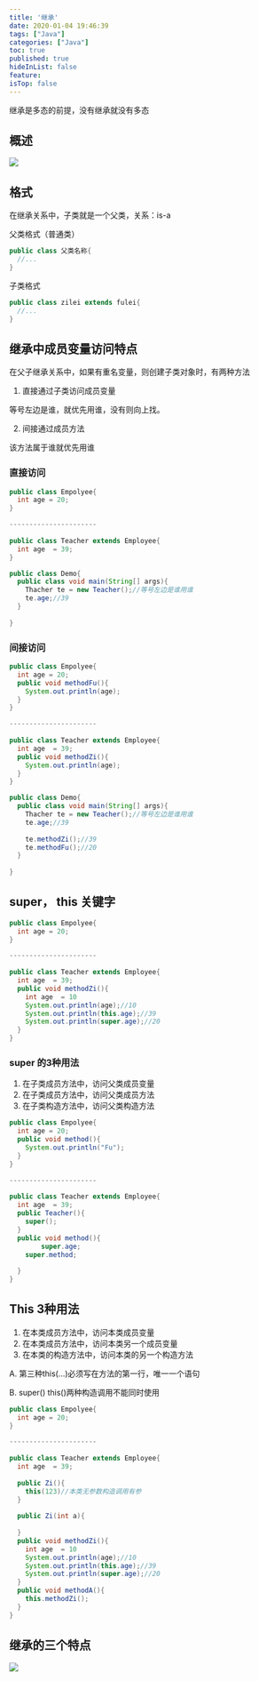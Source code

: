 ```yaml
---
title: '继承'
date: 2020-01-04 19:46:39
tags: ["Java"]
categories: ["Java"]
toc: true
published: true
hideInList: false
feature: 
isTop: false
---
```

继承是多态的前提，没有继承就没有多态


<!-- more -->


## 概述

![](https://linon419.github.io/post-images/1578116972540.png)

## 格式

在继承关系中，子类就是一个父类，关系：is-a

父类格式（普通类）

```java
public class 父类名称{
  //...
}

```

子类格式

```java
public class zilei extends fulei{
  //...
}
```

## 继承中成员变量访问特点

在父子继承关系中，如果有重名变量，则创建子类对象时，有两种方法

1. 直接通过子类访问成员变量

等号左边是谁，就优先用谁，没有则向上找。

2. 间接通过成员方法

该方法属于谁就优先用谁

### 直接访问



```java
public class Empolyee{
  int age = 20;
}

----------------------
  
public class Teacher extends Employee{
  int age  = 39;
}
```



```java
public class Demo{
  public class void main(String[] args){
    Thacher te = new Teacher();//等号左边是谁用谁
    te.age;//39
  }
  
}
```

### 间接访问



```java
public class Empolyee{
  int age = 20;
  public void methodFu(){
    System.out.println(age);
  }
}

----------------------
  
public class Teacher extends Employee{
  int age  = 39;
  public void methodZi(){
    System.out.println(age);
  }
}
```



```java
public class Demo{
  public class void main(String[] args){
    Thacher te = new Teacher();//等号左边是谁用谁
    te.age;//39
    
    te.methodZi();//39
    te.methodFu();//20
  }
  
}
```



## super， this 关键字



```java
public class Empolyee{
  int age = 20;
}

----------------------
  
public class Teacher extends Employee{
  int age  = 39;
  public void methodZi(){
    int age  = 10
    System.out.println(age);//10
    System.out.println(this.age);//39
    System.out.println(super.age);//20
  }
}
```



### super 的3种用法

1. 在子类成员方法中，访问父类成员变量
2. 在子类成员方法中，访问父类成员方法
3. 在子类构造方法中，访问父类构造方法



```java
public class Empolyee{
  int age = 20;
  public void method(){
    System.out.println("Fu");
  }
}

----------------------
  
public class Teacher extends Employee{
  int age  = 39;
  public Teacher(){
    super();
  }
  public void method(){
		super.age;
    super.method;
    
  }
}
```

## This 3种用法

1. 在本类成员方法中，访问本类成员变量
2. 在本类成员方法中，访问本类另一个成员变量
3. 在本类的构造方法中，访问本类的另一个构造方法

A. 第三种this(...)必须写在方法的第一行，唯一一个语句 

B. super() this()两种构造调用不能同时使用



```java
public class Empolyee{
  int age = 20;
}

----------------------
  
public class Teacher extends Employee{
  int age  = 39;
  
  public Zi(){
    this(123)//本类无参数构造调用有参 
  }
  
  public Zi(int a){
    
  }
  public void methodZi(){
    int age  = 10
    System.out.println(age);//10
    System.out.println(this.age);//39
    System.out.println(super.age);//20
  }
  public void methodA(){
    this.methodZi();
  }
}
```

## 继承的三个特点

![](https://linon419.github.io/post-images/1578116853041.png)